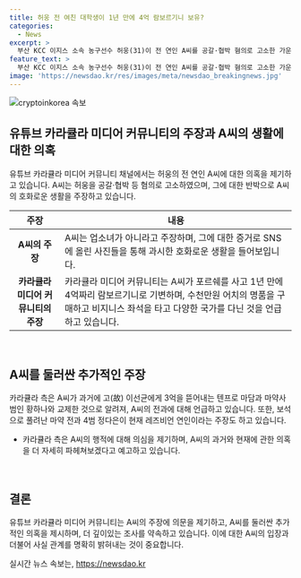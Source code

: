 ```yaml
---
title: 허웅 전 여친 대학생이 1년 만에 4억 람보르기니 보유?
categories:
  - News
excerpt: >
  부산 KCC 이지스 소속 농구선수 허웅(31)이 전 연인 A씨를 공갈·협박 혐의로 고소한 가운데, A씨의 호화로운 생활 주장과 관련해 논란이 일고 있다. 유튜브 채널 카라큘라 미디어는 A씨의 SNS 사진들과 과거 사건들을 지적하며, A씨의 과거와 현재에 대한 의문을 제기했고, A씨에 대한 추가적인 조사를 예고했다. 특히, A씨와 관련하여 마약사범인 황하나와의 관련성을 언급하며 논란을 증폭시켰다.
feature_text: >
  부산 KCC 이지스 소속 농구선수 허웅(31)이 전 연인 A씨를 공갈·협박 혐의로 고소한 가운데, A씨의 호화로운 생활 주장과 관련해 논란이 일고 있다. 유튜브 채널 카라큘라 미디어는 A씨의 SNS 사진들과 과거 사건들을 지적하며, A씨의 과거와 현재에 대한 의문을 제기했고, A씨에 대한 추가적인 조사를 예고했다. 특히, A씨와 관련하여 마약사범인 황하나와의 관련성을 언급하며 논란을 증폭시켰다.
image: 'https://newsdao.kr/res/images/meta/newsdao_breakingnews.jpg'
---
```


<p><img src="https://newsdao.kr/res/images/meta/newsdao_breakingnews.jpg" alt="cryptoinkorea 속보" /></p>

<h2 data-ke-size="size26">유튜브 카라큘라 미디어 커뮤니티의 주장과 A씨의 생활에 대한 의혹</h2>

<p data-ke-size="size16">유튜브 카라큘라 미디어 커뮤니티 채널에서는 허웅의 전 연인 A씨에 대한 의혹을 제기하고 있습니다. A씨는 허웅을 공갈·협박 등 혐의로 고소하였으며, 그에 대한 반박으로 A씨의 호화로운 생활을 주장하고 있습니다.</p>

<table>
    <thead>
        <tr>
            <th>주장</th>
            <th>내용</th>
        </tr>
    </thead>
    <tbody>
        <tr>
            <td style="text-align: center; height: 17px;"><b>A씨의 주장</b></td>
            <td>A씨는 업소녀가 아니라고 주장하며, 그에 대한 증거로 SNS에 올린 사진들을 통해 과시한 호화로운 생활을 들어보입니다.</td>
        </tr>
        <tr>
            <td style="text-align: center; height: 17px;"><b>카라큘라 미디어 커뮤니티의 주장</b></td>
            <td>카라큘라 미디어 커뮤니티는 A씨가 포르쉐를 사고 1년 만에 4억짜리 람보르기니로 기변하며, 수천만원 어치의 명품을 구매하고 비지니스 좌석을 타고 다양한 국가를 다닌 것을 언급하고 있습니다.</td>
        </tr>
    </tbody>
</table>

<p data-ke-size="size16">&nbsp;</p>

<h2 data-ke-size="size26">A씨를 둘러싼 추가적인 주장</h2>

<p data-ke-size="size16">카라큘라 측은 A씨가 과거에 고(故) 이선균에게 3억을 뜯어내는 텐프로 마담과 마약사범인 황하나와 교제한 것으로 알려져, A씨의 전과에 대해 언급하고 있습니다. 또한, 보석으로 풀려난 마약 전과 4범 정다은이 현재 레즈비언 연인이라는 주장도 하고 있습니다.</p>

<ul>
    <li>카라큘라 측은 A씨의 행적에 대해 의심을 제기하며, A씨의 과거와 현재에 관한 의혹을 더 자세히 파헤쳐보겠다고 예고하고 있습니다.</li>
</ul>

<p data-ke-size="size16">&nbsp;</p>

<h2 data-ke-size="size26">결론</h2>

<p data-ke-size="size16">유튜브 카라큘라 미디어 커뮤니티는 A씨의 주장에 의문을 제기하고, A씨를 둘러싼 추가적인 의혹을 제시하며, 더 깊이있는 조사를 약속하고 있습니다. 이에 대한 A씨의 입장과 더불어 사실 관계를 명확히 밝혀내는 것이 중요합니다.</p>
실시간 뉴스 속보는, <a href="https://newsdao.kr" rel="dofollow">https://newsdao.kr</a>


